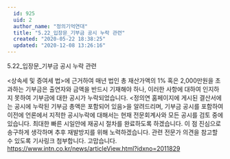 ```yaml
---
  id: 925
  uid: 2
  author_name: "정의기억연대"
  title: "5.22_입장문_기부금 공시 누락 관련"
  created: "2020-05-22 18:38:25"
  updated: "2020-12-08 13:26:16"
---
```

5.22_입장문_기부금 공시 누락 관련

<상속세 및 증여세 법>에 근거하여 매년 법인 총 재산가액의 1% 혹은 2,000만원을 초과하는 기부금은 출연자와 금액을 반드시 기재해야 하나, 이러한 사항에 대하여 인지하지 못하여 기부금에 대한 공시가 누락되었습니다. 
<정의연 홈페이지에 게시된 결산서에는 공시에 누락된 기부금 총액은 포함되어 있음>을 알려드리며, 기부금 공시를 포함하여 이전에 언론에서 지적한 공시누락에 대해서는 현재 전문회계사와 모든 공시를 검토 중에 있습니다. 
최대한 빠른 시일안에 재공시 절차를 완료하도록 하겠습니다. 이 점 진심으로 송구하게 생각하며 추후 재발방지를 위해 노력하겠습니다. 관련 전문가 의견을 참고할 수 있도록 기사링크 첨부합니다. 고맙습니다.
https://www.intn.co.kr/news/articleView.html?idxno=2011829